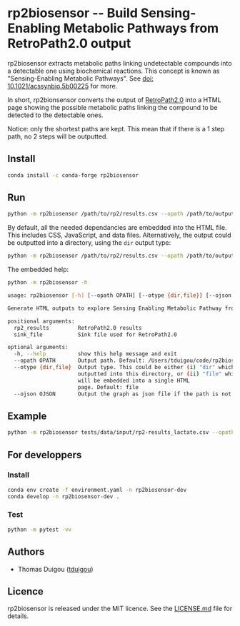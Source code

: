 # rp2biosensor -- Build Sensing-Enabling Metabolic Pathways from RetroPath2.0 output

rp2biosensor extracts metabolic paths linking undetectable compounds
into a detectable one using biochemical reactions. This concept is known
as "Sensing-Enabling Metabolic Pathways". See [doi: 10.1021/acssynbio.5b00225](https://doi.org/10.1021/acssynbio.5b00225)
for more.

In short, rp2bionsensor converts the output of [RetroPath2.0](https://www.myexperiment.org/workflows/4987.html) into a HTML page showing the possible metabolic paths linking the compound to be detected to the detectable ones.

Notice: only the shortest paths are kept. This mean that if there is a 1 step path, no 2 steps will be outputted.

## Install

```bash
conda install -c conda-forge rp2biosensor
```

## Run

```bash
python -m rp2biosensor /path/to/rp2/results.csv --opath /path/to/output/file.html --otype file
```

By default, all the needed dependancies are embedded into the HTML file. This includes CSS, JavaScript, and data files. Alternatively, the output could be outputted into a directory, using the `dir` output type:

```bash
python -m rp2biosensor /path/to/rp2/results.csv --opath /path/to/output --otype dir
```

The embedded help:
```bash
python -m rp2biosensor -h

usage: rp2biosensor [-h] [--opath OPATH] [--otype {dir,file}] [--ojson OJSON] rp2_results

Generate HTML outputs to explore Sensing Enabling Metabolic Pathway from RetroPath2 results.

positional arguments:
  rp2_results         RetroPath2.0 results
  sink_file           Sink file used for RetroPath2.0

optional arguments:
  -h, --help          show this help message and exit
  --opath OPATH       Output path. Default: /Users/tduigou/code/rp2biosensor/biosensor.html.
  --otype {dir,file}  Output type. This could be either (i) "dir" which means ouput files will
                      outputted into this directory, or (ii) "file" which means that all files
                      will be embedded into a single HTML
                      page. Default: file
  --ojson OJSON       Output the graph as json file if the path is not None. Default: None
```

## Example

```bash
python -m rp2biosensor tests/data/input/rp2-results_lactate.csv --opath ./biosensor.html
```

## For developpers

### Install
```bash
conda env create -f environment.yaml -n rp2biosensor-dev
conda develop -n rp2biosensor-dev .
```

### Test
```bash
python -m pytest -vv
```

## Authors
- Thomas Duigou ([tduigou](https://github.com/tduigou))

## Licence
rp2biosensor is released under the MIT licence. See the [LICENSE.md](LICENSE.md) file for details.